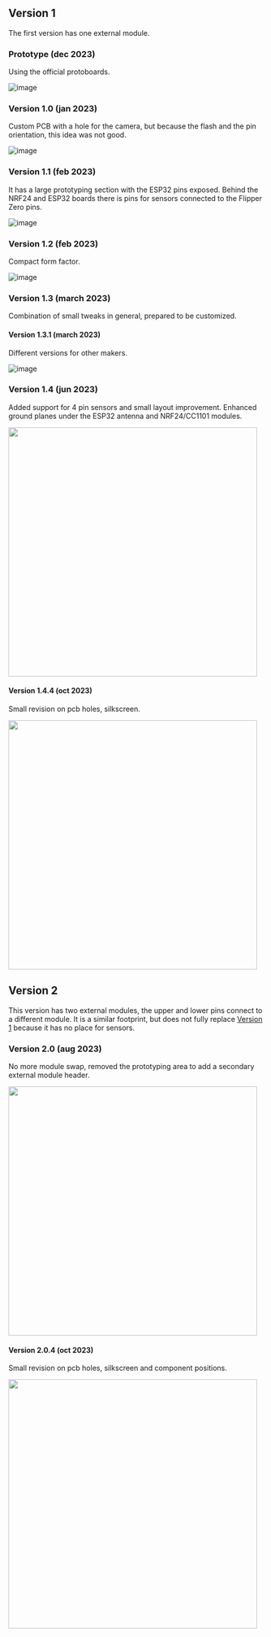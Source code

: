 ## Version 1

The first version has one external module.

### Prototype (dec 2023)
Using the official protoboards.

![image](https://user-images.githubusercontent.com/1091420/220088312-1015522f-6307-4d96-909f-f382ebff5af1.png)

### Version 1.0 (jan 2023)
Custom PCB with a hole for the camera, but because the flash and the pin orientation, this idea was not good.

![image](https://user-images.githubusercontent.com/1091420/220088563-c15a5f68-a688-49d5-a377-d1a6f8bcb550.png)

### Version 1.1 (feb 2023)
It has a large prototyping section with the ESP32 pins exposed. Behind the NRF24 and ESP32 boards there is pins for sensors connected to the Flipper Zero pins.

![image](https://user-images.githubusercontent.com/1091420/220085399-e8a4d17a-77aa-4054-8bb2-ebf14ed48291.png)

### Version 1.2 (feb 2023)
Compact form factor.

![image](https://user-images.githubusercontent.com/1091420/224728619-5c46bb12-c2bb-4d9d-b96c-83c073408183.png)


### Version 1.3 (march 2023)
Combination of small tweaks in general, prepared to be customized.

#### Version 1.3.1 (march 2023)

Different versions for other makers.

![image](https://user-images.githubusercontent.com/1091420/225315312-95e9b587-3bf2-428a-b40c-2dba2d3896b3.png)

### Version 1.4 (jun 2023)

Added support for 4 pin sensors and small layout improvement. Enhanced ground planes under the ESP32 antenna and NRF24/CC1101 modules.

<img width="490" src="https://github.com/eried/flipperzero-mayhem/assets/1091420/543acceb-235b-4687-bfa7-cfa030bbc25a">

#### Version 1.4.4 (oct 2023)

Small revision on pcb holes, silkscreen.

<img width="490" src="https://github.com/eried/flipperzero-mayhem/assets/1091420/9b63da8a-bedc-4af0-b115-57e97660b8d5">

## Version 2

This version has two external modules, the upper and lower pins connect to a different module. It is a similar footprint, but does not fully replace [Version 1](#version-1) because it has no place for sensors.

### Version 2.0 (aug 2023)

No more module swap, removed the prototyping area to add a secondary external module header.

<img width="490" src="https://github.com/eried/flipperzero-mayhem/assets/1091420/66e7bfc8-abd9-4a45-9978-cae3d7bc896e">

#### Version 2.0.4 (oct 2023)

Small revision on pcb holes, silkscreen and component positions.

<img width="490" src="https://github.com/eried/flipperzero-mayhem/assets/1091420/6a96f557-6f96-41e0-94af-14a138791855">

